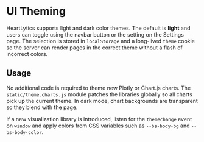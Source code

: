 # UI Theming

HeartLytics supports light and dark color themes. The default is **light** and
users can toggle using the navbar button or the setting on the Settings page.
The selection is stored in `localStorage` and a long-lived `theme` cookie so the
server can render pages in the correct theme without a flash of incorrect
colors.

## Usage

No additional code is required to theme new Plotly or Chart.js charts. The
`static/theme.charts.js` module patches the libraries globally so all charts pick
up the current theme. In dark mode, chart backgrounds are transparent so they
blend with the page.

If a new visualization library is introduced, listen for the `themechange` event
on `window` and apply colors from CSS variables such as `--bs-body-bg` and
`--bs-body-color`.
